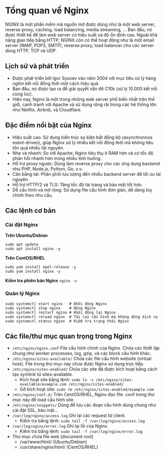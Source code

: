 # Tổng quan về Nginx
NGINX là một phần mềm mã nguồn mở được dùng như là một web server, reverse proxy, caching, load balancing, media streaming, ... Ban đầu, nó được thiết kế để làm web server có hiệu suất và độ ổn định cao.
Ngoài khả năng giao tiếp bằng HTTP, NGINX còn có thể hoạt động như là một email server (IMAP, POP3, SMTP), reverse proxy, load balancer cho các server dùng HTTP, TCP và UDP.
## Lịch sử và phát triển
- Được phát triển bởi Igor Sysoev vào năm 2004 với mục tiêu xử lý hàng nghìn kết nối đồng thời một cách hiệu quả.
- Ban đầu, nó được tạo ra để giải quyết vấn đề C10k (xử lý 10.000 kết nối cùng lúc).
- Hiện nay, Nginx là một trong những web server phổ biến nhất trên thế giới, cạnh tranh với Apache và sử dụng rộng rãi trong các hệ thống lớn như Netflix, Airbnb, và Cloudflare.
## Đặc điểm nổi bật của Nginx
- Hiệu suất cao: Sử dụng kiến trúc sự kiện bất đồng bộ (asynchronous event-driven), giúp Nginx xử lý nhiều kết nối đồng thời mà không tiêu tốn quá nhiều tài nguyên.
- Nhẹ và nhanh: So với Apache, Nginx tiêu thụ ít RAM hơn và có tốc độ phản hồi nhanh hơn trong nhiều tình huống.
- Hỗ trợ proxy ngược: Dùng làm reverse proxy cho các ứng dụng backend như PHP, Node.js, Python, Go, v.v.
- Cân bằng tải: Phân phối lưu lượng đến nhiều backend server để tối ưu tài nguyên.
- Hỗ trợ HTTP/2 và TLS: Tăng tốc độ tải trang và bảo mật tốt hơn.
- Dễ cấu hình và mở rộng: Sử dụng file cấu hình đơn giản, dễ dàng tùy chỉnh theo nhu cầu.
## Các lệnh cơ bản 
### Cài đặt Nginx 
**Trên Ubuntu/Debian**
```
sudo apt update
sudo apt install nginx -y
```
**Trên CentOS/RHEL**
```
sudo yum install epel-release -y
sudo yum install nginx -y
```
**Kiểm tra phiên bản Nginx**
`nginx -v`

### Quản lý Nginx
```
sudo systemctl start nginx   # Khởi động Nginx
sudo systemctl stop nginx    # Dừng Nginx
sudo systemctl restart nginx # Khởi động lại Nginx
sudo systemctl reload nginx  # Tải lại cấu hình mà không dừng dịch vụ
sudo systemctl status nginx  # Kiểm tra trạng thái Nginx
```

## Các file/thư mục quan trọng trong Nginx
- `/etc/nginx/nginx.conf` File cấu hình chính của Nginx. Chứa các thiết lập chung như worker processes, log, gzip, và các block cấu hình khác.
- `/etc/nginx/sites-available/` Chứa các file cấu hình website (virtual host). File trong thư mục này chưa được Nginx sử dụng trực tiếp.
- `/etc/nginx/sites-enabled/` Chứa các site đã được kích hoạt bằng cách tạo symlink từ sites-available.
  - Kích hoạt site bằng lệnh: `sudo ln -s /etc/nginx/sites-available/example.com /etc/nginx/sites-enabled/`
  - Gỡ kích hoạt site: `sudo rm /etc/nginx/sites-enabled/example.com`
- `/etc/nginx/conf.d/` Trên CentOS/RHEL, Nginx đọc file .conf trong thư mục này để load cấu hình site.
- `/etc/nginx/snippets/` Dùng để lưu các đoạn cấu hình dùng chung như cài đặt SSL, bảo mật…
- `/var/log/nginx/access.log` Ghi lại các request từ client.
  - Kiểm tra bằng lệnh: `sudo tail -f /var/log/nginx/access.log`
- `/var/log/nginx/error.log` Ghi lại lỗi của Nginx.
  - Kiểm tra bằng lệnh: `sudo tail -f /var/log/nginx/error.log`
- Thư mục chứa file web (document root)
  - /var/www/html/ (Ubuntu/Debian)
  - /usr/share/nginx/html/ (CentOS/RHEL)

